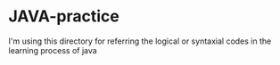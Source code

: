 # JAVA-practice
I'm using this directory for referring the logical or syntaxial codes in the learning process of java

